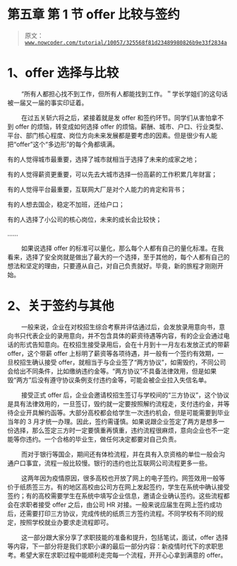 # 第五章 第 1 节 offer 比较与签约

> 原文：[`www.nowcoder.com/tutorial/10057/325568f81d23489980826b9e33f2834a`](https://www.nowcoder.com/tutorial/10057/325568f81d23489980826b9e33f2834a)

# **1、offer 选择与比较**

        “所有人都担心找不到工作，但所有人都能找到工作。＂学长学姐们的这句话被一届又一届的事实印证着。

        在过五关斩六将之后，紧接着就是发 offer 和签约环节。同学们从害怕拿不到 offer 的烦恼，转变成如何选择 offer 的烦恼。薪酬、城市、户口、行业类型、平台、部门核心程度、岗位方向未来发展都是要考虑的因素。但是很少有人能把“offer”这个“多边形”的每个角都填满。

有的人觉得城市最重要，选择了城市就相当于选择了未来的成家之地；

有的人觉得薪资更重要，可以先去大城市选择一份高薪的工作积累几年财富；

有的人觉得平台最重要，互联网大厂是对个人能力的肯定和背书；

有的人想去国企，稳定不加班，还给户口；

有的人选择了小公司的核心岗位，未来的成长会比较快；

……

        如果说选择 offer 的标准可以量化，那么每个人都有自己的量化标准。在我看来，选择了安全岗就是做出了最大的一个选择，至于其他的，每个人都有自己的想法和坚定的理由，只要遵从自己，对自己负责就好。毕竟，新的旅程才刚刚开始。

# **2、关于签约与其他**

        一般来说，企业在对校招生综合考察并评估通过后，会发放录用意向书，意向书只代表企业的录用意向，并不包含具体的薪资待遇等内容，有的企业会通过电话的形式告知意向。在校招生接受录用后，会在十月到十一月左右发放正式的带薪 offer，这个带薪 offer 上标明了薪资等各项待遇，并一般有一个签约有效期，一旦校招生确认接受 offer，就相当于与企业签了“两方协议”，如需毁约，不同公司会给出不同条件，比如缴纳违约金等。“两方协议”不具备法律效用，但是如果毁“两方”后没有遵守协议条例支付违约金等，可能会被企业拉入失信名单。

        接受正式 offer 后，企业会邀请校招生签订与学校间的“三方协议”，这个协议是具有法律效用的，一旦签订，毁约就一定要按照解约流程走，支付违约金，并等待企业开具解约函等。大部分高校都会给学生一次违约机会，但是可能需要到毕业当年的 3 月才统一办理。因此，签约需谨慎。如果说跟企业签定了两方是想多一份选择，那么签定三方时一定要慎重再慎重，违约流程很麻烦，意向企业也不一定能等你违约。一个合格的毕业生，做任何决定都要对自己负责。

        而对于银行等国企，期间还有体检流程，并在具有入京资格的单位一般会沟通户口事宜，流程一般比较慢。银行的违约也比互联网公司流程更多一些。

        这两年因为疫情原因，很多高校也开放了网上的电子签约。网签效用一般等价于纸质签三方。有的地区高校由公司方在网上发起签约，学生在系统中确认接受签约；有的高校需要学生在系统中填写企业信息，邀请企业确认签约。这些流程都会在求职者接受 offer 之后，由公司 HR 对接。一般来说应届生在网上签约成功后，还需要打印三方协议，完成传统的纸质三方签约流程。不同学校有不同的规定，按照学校就业办要求走流程即可。

        这一部分跟大家分享了求职技能的准备和提升，包括笔试，面试，offer 选择等内容，下一部分将是我们求职小课的最后一部分内容：新疫情时代下的求职思考。希望大家在求职过程中能顺利走完每一个流程，开开心心拿到满意的 offer。